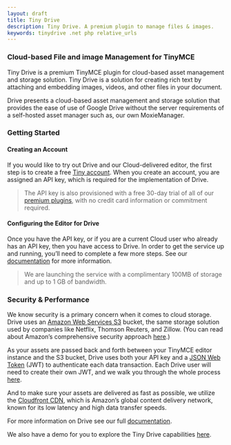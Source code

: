 ```yaml
---
layout: draft
title: Tiny Drive
description: Tiny Drive. A premium plugin to manage files & images.
keywords: tinydrive .net php relative_urls
---
```


### Cloud-based File and image Management for TinyMCE

Tiny Drive is a premium TinyMCE plugin for cloud-based asset management and storage solution. Tiny Drive is a solution for creating rich text by attaching and embedding images, videos, and other files in your document.

Drive presents a cloud-based asset management and storage solution that provides the ease of use of Google Drive without the server requirements of a self-hosted asset manager such as, our own MoxieManager.

### Getting Started

#### Creating an Account

If you would like to try out Drive and our Cloud-delivered editor, the first step is to create a free [Tiny account]("https://www.tiny.cloud/download/").  When you create an account, you are assigned an API key, which is required for the implementation of Drive.

> The API key is also provisioned with a free 30-day trial of all of our [premium plugins](https://apps.tiny.cloud/product-category/tiny-cloud-extensions/), with no credit card information or commitment required.

#### Configuring the Editor for Drive

Once you have the API key, or if you are a current Cloud user who already has an API key, then you have access to Drive.  In order to get the service up and running, you’ll need to complete a few more steps. See our [documentation]({{site.baseurl}}/plugins/tinydrive) for more information.

> We are launching the service with a complimentary 100MB of storage and up to 1 GB of bandwidth.

### Security & Performance

We know security is a primary concern when it comes to cloud storage.  Drive uses an [Amazon Web Services S3]("https://aws.amazon.com/s3/") bucket, the same storage solution used by companies like Netflix, Thomson Reuters, and Zillow.  (You can read about Amazon’s comprehensive security approach [here]("https://aws.amazon.com/security/").)

As your assets are passed back and forth between your TinyMCE editor instance and the S3 bucket, Drive uses both your API key and a [JSON Web Token](https://jwt.io/introduction/) (JWT) to authenticate each data transaction.  Each Drive user will need to create their own JWT, and we walk you through the whole process [here]({{site.baseurl}}/configure/jwt-authentication/).

And to make sure your assets are delivered as fast as possible, we utilize the [Cloudfront CDN]("https://aws.amazon.com/cloudfront/"), which is Amazon’s global content delivery network, known for its low latency and high data transfer speeds.

For more information on Drive see our full [documentation]({{site.baseurl}}/plugins/tinydrive/).

We also have a demo for you to explore the Tiny Drive capabilities [here]({{site.baseurl}}/demo/tiny-drive/).